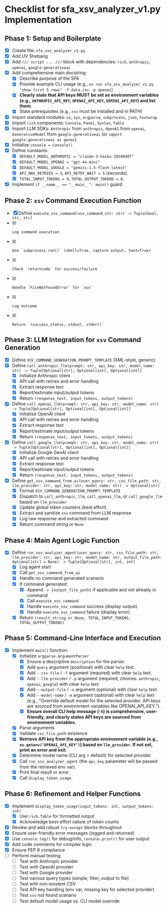 # Checklist for sfa_xsv_analyzer_v1.py Implementation

## Phase 1: Setup and Boilerplate
- [x] Create file: `sfa_xsv_analyzer_v1.py`
- [x] Add UV Shebang
- [x] Add `/// script ... ///` block with dependencies: `rich`, `anthropic`, `openai`, `google-generativeai`
- [x] Add comprehensive main docstring:
    - [x] Describe purpose of the SFA
    - [x] Provide example CLI usage (e.g., `uv run sfa_xsv_analyzer_v1.py "show first 5 rows" -f data.csv -p openai`)
    - [x] **Clearly state that API keys MUST be set as environment variables (e.g., `ANTHROPIC_API_KEY`, `OPENAI_API_KEY`, `GEMINI_API_KEY`) and list them.**
    - [x] State prerequisites (e.g., `xsv` must be installed and in PATH)
- [x] Import standard modules: `os`, `sys`, `argparse`, `subprocess`, `json`, `textwrap`
- [x] Import `rich` components: `Console`, `Panel`, `Syntax`, `Table`
- [x] Import LLM SDKs: `Anthropic` from `anthropic`, `OpenAI` from `openai`, `GenerativeModel` from `google.generativeai` (or `import google.generativeai as genai`).
- [x] Initialize `console = Console()`
- [x] Define constants:
    - [x] `DEFAULT_MODEL_ANTHROPIC = "claude-3-haiku-20240307"`
    - [x] `DEFAULT_MODEL_OPENAI = "gpt-4o-mini"`
    - [x] `DEFAULT_MODEL_GOOGLE = "gemini-1.5-flash-latest"`
    - [x] `API_MAX_RETRIES = 3`, `API_RETRY_WAIT = 5` (seconds).
    - [x] `TOTAL_INPUT_TOKENS = 0`, `TOTAL_OUTPUT_TOKENS = 0`.
- [x] Implement `if __name__ == "__main__": main()` guard

## Phase 2: `xsv` Command Execution Function
- [x] Define `execute_xsv_command(xsv_command_str: str) -> Tuple[bool, str, str]`
- [x]     Log command execution
- [x]     Use `subprocess.run()` (shell=True, capture output, text=True)
- [x]     Check `returncode` for success/failure
- [x]     Handle `FileNotFoundError` for `xsv`
- [x]     Log outcome
- [x]     Return `(success_status, stdout, stderr)`

## Phase 3: LLM Integration for `xsv` Command Generation
- [x] Define `XSV_COMMAND_GENERATION_PROMPT_TEMPLATE` (XML-style, generic)
- [x] Define `call_anthropic_llm(prompt: str, api_key: str, model_name: str) -> Tuple[Optional[str], Optional[int], Optional[int]]`
    - [x] Initialize Anthropic client
    - [x] API call with retries and error handling
    - [x] Extract response text
    - [x] Report/estimate input/output tokens
    - [x] Return `(response_text, input_tokens, output_tokens)`
- [x] Define `call_openai_llm(prompt: str, api_key: str, model_name: str) -> Tuple[Optional[str], Optional[int], Optional[int]]`
    - [x] Initialize OpenAI client
    - [x] API call with retries and error handling
    - [x] Extract response text
    - [x] Report/estimate input/output tokens
    - [x] Return `(response_text, input_tokens, output_tokens)`
- [x] Define `call_google_llm(prompt: str, api_key: str, model_name: str) -> Tuple[Optional[str], Optional[int], Optional[int]]`
    - [x] Initialize Google GenAI client
    - [x] API call with retries and error handling
    - [x] Extract response text
    - [x] Report/estimate input/output tokens
    - [x] Return `(response_text, input_tokens, output_tokens)`
- [x] Define `get_xsv_command_from_ai(user_query: str, csv_file_path: str, llm_provider: str, api_key: str, model_name: str) -> Optional[str]`
    - [x] Format `XSV_COMMAND_GENERATION_PROMPT_TEMPLATE`
    - [x] Dispatch to `call_anthropic_llm`, `call_openai_llm`, or `call_google_llm` based on `llm_provider`
    - [x] Update global token counters (best effort)
    - [x] Extract and sanitize `xsv` command from LLM response
    - [x] Log raw response and extracted command
    - [x] Return command string or `None`

## Phase 4: Main Agent Logic Function
- [x] Define `run_xsv_analyzer_agent(user_query: str, csv_file_path: str, llm_provider: str, api_key: str, model_name: str, output_file_path: Optional[str] = None) -> Tuple[Optional[str], int, int]`
    - [x] Log agent start
    - [x] Call `get_xsv_command_from_ai`
    - [x] Handle no command generated scenario
    - [x] If command generated:
        - [x] Append ` > {output_file_path}` if applicable and not already in command
        - [x] Call `execute_xsv_command`
        - [x] Handle `execute_xsv_command` success (display output)
        - [x] Handle `execute_xsv_command` failure (display error)
    - [x] Return `(result_string_or_None, TOTAL_INPUT_TOKENS, TOTAL_OUTPUT_TOKENS)`

## Phase 5: Command-Line Interface and Execution
- [x] Implement `main()` function:
    - [x] Initialize `argparse.ArgumentParser`
        - [x] Ensure a descriptive `description` for the parser.
        - [x] Add `query` argument (positional) with clear `help` text.
        - [x] Add `--csv-file` / `-f` argument (required) with clear `help` text.
        - [x] Add `--llm-provider` / `-p` argument (required, choices: `anthropic`, `openai`, `google`) with clear `help` text.
        - [x] Add `--output-file` / `-o` argument (optional) with clear `help` text.
        - [x] Add `--model-name` / `-m` argument (optional) with clear `help` text (e.g., "Override default model for the selected provider. API keys are sourced from environment variables like OPENAI_API_KEY.").
        - [x] **Ensure overall CLI help message (`-h`) is comprehensive, user-friendly, and clearly states API keys are sourced from environment variables.**
    - [x] Parse arguments
    - [x] Validate `csv_file_path` existence
    - [x] **Retrieve API key from the appropriate environment variable (e.g., `os.getenv("OPENAI_API_KEY")`) based on `llm_provider`. If not set, print an error and exit.**
    - [x] Determine model name (CLI arg > default) for selected provider.
    - [x] Call `run_xsv_analyzer_agent` (the `api_key` parameter will be passed from the retrieved env var).
    - [x] Print final result or error.
    - [x] Call `display_token_usage`.

## Phase 6: Refinement and Helper Functions
- [x] Implement `display_token_usage(input_tokens: int, output_tokens: int)`
    - [x] Use `rich.Table` for formatted output
    - [x] Acknowledge best-effort nature of token counts
- [x] Review and add robust `try-except` blocks throughout
- [x] Ensure user-friendly error messages (logged and returned)
- [x] Use `console.log()` for debug/info, `console.print()` for user output
- [x] Add code comments for complex logic
- [x] Ensure PEP 8 compliance
- [ ] Perform manual testing:
    - [ ] Test with Anthropic provider
    - [ ] Test with OpenAI provider
    - [ ] Test with Google provider
    - [ ] Test various query types (simple, filter, output to file)
    - [ ] Test with non-existent CSV
    - [ ] Test API key handling (env var, missing key for selected provider)
    - [ ] Test `xsv` not found scenario
    - [ ] Test default model usage vs. CLI model override